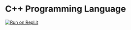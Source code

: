 # C++ Programming Language

<!-- [![Run on Repl.it](https://repl.it/badge/github/dheerajpoonia29/cppLanguage-courseWork)](https://repl.it/github/dheerajpoonia29/cppLanguage-courseWork) -->
[![Run on Repl.it](https://repl.it/badge/github/dheerajpoonia29/cppLanguage-courseWork)](https://repl.it/@dheerajpoonia29/cppLanguage-courseWork)
